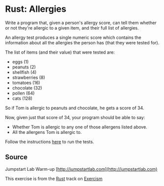 # Rust: Allergies

Write a program that, given a person's allergy score, can tell them whether or not they're allergic to a given item, and their full list of allergies.

An allergy test produces a single numeric score which contains the
information about all the allergies the person has (that they were
tested for).

The list of items (and their value) that were tested are:

* eggs (1)
* peanuts (2)
* shellfish (4)
* strawberries (8)
* tomatoes (16)
* chocolate (32)
* pollen (64)
* cats (128)

So if Tom is allergic to peanuts and chocolate, he gets a score of 34.

Now, given just that score of 34, your program should be able to say:

- Whether Tom is allergic to any one of those allergens listed above.
- All the allergens Tom is allergic to.

Follow the instructions [here][rust-testing] to run the tests.

[rust-testing]: https://github.com/exercism/xrust/blob/master/docs/TESTS.md

## Source

Jumpstart Lab Warm-up [http://jumpstartlab.com](http://jumpstartlab.com)

This exercise is from the [Rust][rust] track on [Exercism][exercism]

[exercism]: http://exercism.io
[rust]: http://exercism.io/languages/rust



